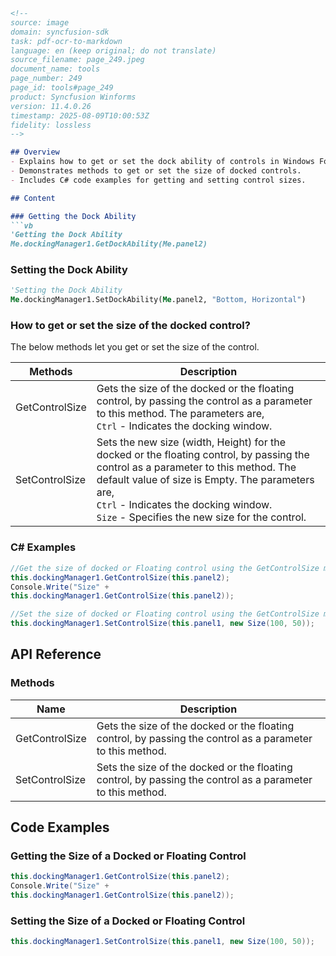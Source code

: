 ```markdown
<!--
source: image
domain: syncfusion-sdk
task: pdf-ocr-to-markdown
language: en (keep original; do not translate)
source_filename: page_249.jpeg
document_name: tools
page_number: 249
page_id: tools#page_249
product: Syncfusion Winforms
version: 11.4.0.26
timestamp: 2025-08-09T10:00:53Z
fidelity: lossless
-->

## Overview
- Explains how to get or set the dock ability of controls in Windows Forms.
- Demonstrates methods to get or set the size of docked controls.
- Includes C# code examples for getting and setting control sizes.

## Content

### Getting the Dock Ability
```vb
'Getting the Dock Ability
Me.dockingManager1.GetDockAbility(Me.panel2)
```

### Setting the Dock Ability
```vb
'Setting the Dock Ability
Me.dockingManager1.SetDockAbility(Me.panel2, "Bottom, Horizontal")
```

### How to get or set the size of the docked control?

The below methods let you get or set the size of the control.

| **Methods**       | **Description**                                                                                          |
|-------------------|----------------------------------------------------------------------------------------------------------|
| GetControlSize    | Gets the size of the docked or the floating control, by passing the control as a parameter to this method. The parameters are,<br>`Ctrl` - Indicates the docking window. |
| SetControlSize    | Sets the new size (width, Height) for the docked or the floating control, by passing the control as a parameter to this method. The default value of size is Empty. The parameters are,<br>`Ctrl` - Indicates the docking window.<br>`Size` - Specifies the new size for the control. |

### C# Examples

```csharp
//Get the size of docked or Floating control using the GetControlSize method
this.dockingManager1.GetControlSize(this.panel2);
Console.Write("Size" +
this.dockingManager1.GetControlSize(this.panel2));

//Set the size of docked or Floating control using the GetControlSize method
this.dockingManager1.SetControlSize(this.panel1, new Size(100, 50));
```

## API Reference

### Methods
| **Name**           | **Description**                                                                                          |
|-------------------|----------------------------------------------------------------------------------------------------------|
| GetControlSize    | Gets the size of the docked or the floating control, by passing the control as a parameter to this method. |
| SetControlSize    | Sets the size of the docked or the floating control, by passing the control as a parameter to this method.  |

## Code Examples

### Getting the Size of a Docked or Floating Control
```csharp
this.dockingManager1.GetControlSize(this.panel2);
Console.Write("Size" +
this.dockingManager1.GetControlSize(this.panel2));
```

### Setting the Size of a Docked or Floating Control
```csharp
this.dockingManager1.SetControlSize(this.panel1, new Size(100, 50));
```

<!-- tags: [product, module, control, api, version?] keywords: [Dock Ability, Control Size, Windows Forms, C#, GetControlSize, SetControlSize] -->
```
